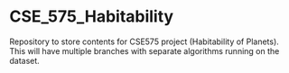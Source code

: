 # CSE_575_Habitability
Repository to store contents for CSE575 project (Habitability of Planets). This will have multiple branches with separate algorithms running on the dataset.
